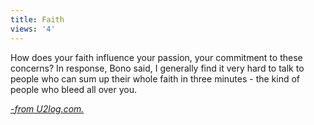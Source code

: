 ```yaml
---
title: Faith
views: '4'
---
```

<p>How does your faith influence your passion, your commitment to these concerns? In response, Bono said, I generally find it very hard to talk to people who can sum up their whole faith in three minutes - the kind of people who bleed all over you.</p>
<p><i><a href="http://u2log.com/archive/002952.shtml">-from U2log.com.</a></i></p>
